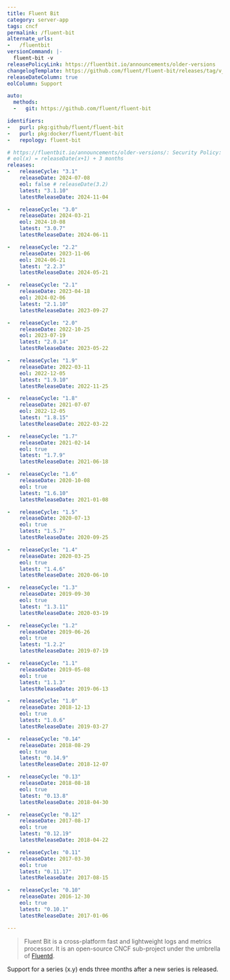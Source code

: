 ```yaml
---
title: Fluent Bit
category: server-app
tags: cncf
permalink: /fluent-bit
alternate_urls:
-   /fluentbit
versionCommand: |-
  fluent-bit -v
releasePolicyLink: https://fluentbit.io/announcements/older-versions
changelogTemplate: https://github.com/fluent/fluent-bit/releases/tag/v__LATEST__
releaseDateColumn: true
eolColumn: Support

auto:
  methods:
  -   git: https://github.com/fluent/fluent-bit

identifiers:
-   purl: pkg:github/fluent/fluent-bit
-   purl: pkg:docker/fluent/fluent-bit
-   repology: fluent-bit

# https://fluentbit.io/announcements/older-versions/: Security Policy: support for current series ends three months after a new series is released.
# eol(x) = releaseDate(x+1) + 3 months
releases:
-   releaseCycle: "3.1"
    releaseDate: 2024-07-08
    eol: false # releaseDate(3.2)
    latest: "3.1.10"
    latestReleaseDate: 2024-11-04

-   releaseCycle: "3.0"
    releaseDate: 2024-03-21
    eol: 2024-10-08
    latest: "3.0.7"
    latestReleaseDate: 2024-06-11

-   releaseCycle: "2.2"
    releaseDate: 2023-11-06
    eol: 2024-06-21
    latest: "2.2.3"
    latestReleaseDate: 2024-05-21

-   releaseCycle: "2.1"
    releaseDate: 2023-04-18
    eol: 2024-02-06
    latest: "2.1.10"
    latestReleaseDate: 2023-09-27

-   releaseCycle: "2.0"
    releaseDate: 2022-10-25
    eol: 2023-07-19
    latest: "2.0.14"
    latestReleaseDate: 2023-05-22

-   releaseCycle: "1.9"
    releaseDate: 2022-03-11
    eol: 2022-12-05
    latest: "1.9.10"
    latestReleaseDate: 2022-11-25

-   releaseCycle: "1.8"
    releaseDate: 2021-07-07
    eol: 2022-12-05
    latest: "1.8.15"
    latestReleaseDate: 2022-03-22

-   releaseCycle: "1.7"
    releaseDate: 2021-02-14
    eol: true
    latest: "1.7.9"
    latestReleaseDate: 2021-06-18

-   releaseCycle: "1.6"
    releaseDate: 2020-10-08
    eol: true
    latest: "1.6.10"
    latestReleaseDate: 2021-01-08

-   releaseCycle: "1.5"
    releaseDate: 2020-07-13
    eol: true
    latest: "1.5.7"
    latestReleaseDate: 2020-09-25

-   releaseCycle: "1.4"
    releaseDate: 2020-03-25
    eol: true
    latest: "1.4.6"
    latestReleaseDate: 2020-06-10

-   releaseCycle: "1.3"
    releaseDate: 2019-09-30
    eol: true
    latest: "1.3.11"
    latestReleaseDate: 2020-03-19

-   releaseCycle: "1.2"
    releaseDate: 2019-06-26
    eol: true
    latest: "1.2.2"
    latestReleaseDate: 2019-07-19

-   releaseCycle: "1.1"
    releaseDate: 2019-05-08
    eol: true
    latest: "1.1.3"
    latestReleaseDate: 2019-06-13

-   releaseCycle: "1.0"
    releaseDate: 2018-12-13
    eol: true
    latest: "1.0.6"
    latestReleaseDate: 2019-03-27

-   releaseCycle: "0.14"
    releaseDate: 2018-08-29
    eol: true
    latest: "0.14.9"
    latestReleaseDate: 2018-12-07

-   releaseCycle: "0.13"
    releaseDate: 2018-08-18
    eol: true
    latest: "0.13.8"
    latestReleaseDate: 2018-04-30

-   releaseCycle: "0.12"
    releaseDate: 2017-08-17
    eol: true
    latest: "0.12.19"
    latestReleaseDate: 2018-04-22

-   releaseCycle: "0.11"
    releaseDate: 2017-03-30
    eol: true
    latest: "0.11.17"
    latestReleaseDate: 2017-08-15

-   releaseCycle: "0.10"
    releaseDate: 2016-12-30
    eol: true
    latest: "0.10.1"
    latestReleaseDate: 2017-01-06

---
```


> Fluent Bit is a cross-platform fast and lightweight logs and metrics processor. It is an
> open-source CNCF sub-project under the umbrella of [Fluentd](https://www.fluentd.org).

Support for a series (x.y) ends three months after a new series is released.
